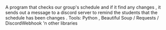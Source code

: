 A program that checks our group's schedule and if it find any changes , it sends out a message to a discord server to remind the students that the schedule has been changes .
Tools: Python , Beautiful Soup / Requests / DiscordWebhook  'n other libraries 
